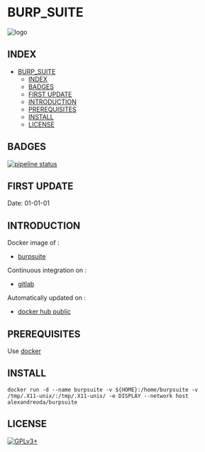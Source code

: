 # BURP_SUITE

![logo](https://assets.gitlab-static.net/uploads/-/system/project/avatar/16865306/thumbnail.png)

## INDEX

- [BURP_SUITE](#burpsuite)
  - [INDEX](#index)
  - [BADGES](#badges)
  - [FIRST UPDATE](#first-update)
  - [INTRODUCTION](#introduction)
  - [PREREQUISITES](#prerequisites)
  - [INSTALL](#install)
  - [LICENSE](#license)

## BADGES

[![pipeline status](https://gitlab.com/oda-alexandre/burpsuite/badges/master/pipeline.svg)](https://gitlab.com/oda-alexandre/burpsuite/commits/master)

## FIRST UPDATE

Date: 01-01-01

## INTRODUCTION

Docker image of :

- [burpsuite](https://portswigger.net)

Continuous integration on :

- [gitlab](https://gitlab.com/oda-alexandre/burpsuite/pipelines)

Automatically updated on :

- [docker hub public](https://hub.docker.com/r/alexandreoda/burpsuite)

## PREREQUISITES

Use [docker](https://www.docker.com)

## INSTALL

```docker run -d --name burpsuite -v ${HOME}:/home/burpsuite -v /tmp/.X11-unix/:/tmp/.X11-unix/ -e DISPLAY --network host alexandreoda/burpsuite```

## LICENSE

[![GPLv3+](http://gplv3.fsf.org/gplv3-127x51.png)](https://gitlab.com/oda-alexandre/burpsuite/blob/master/LICENSE)

